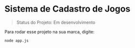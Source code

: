 <h1>Sistema de Cadastro de Jogos</h1>

> Status do Projeto: Em desenvolvimento

Para rodar esse projeto na sua marca, digite:

```
node app.js
```

